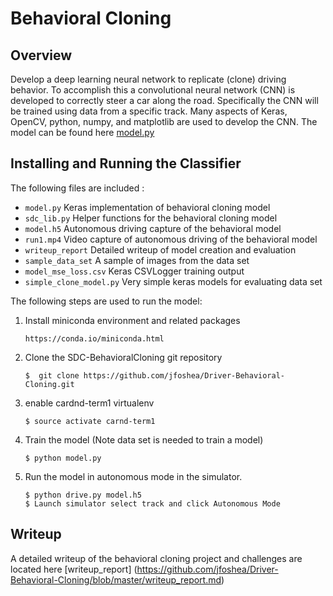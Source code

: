 # Behavioral Cloning 

## Overview
Develop a deep learning neural network to replicate (clone) driving behavior. To accomplish this a convolutional neural network (CNN) is developed to correctly steer a car along the road. Specifically the CNN will be trained using data from a specific track. Many aspects of Keras, OpenCV, python, numpy, and matplotlib are used to develop the CNN. The model can be found here  [model.py](https://github.com/jfoshea/Driver-Behavioral-Cloning/blob/master/model.py)

## Installing and Running the Classifier
The following files are included :
- `model.py` Keras implementation of behavioral cloning model 
- `sdc_lib.py` Helper functions for the behavioral cloning model 
- `model.h5` Autonomous driving capture of the behavioral model 
- `run1.mp4` Video capture of autonomous driving of the behavioral model 
- `writeup_report` Detailed writeup of model creation and evaluation 
- `sample_data_set` A sample of images from the data set 
- `model_mse_loss.csv` Keras CSVLogger training output
- `simple_clone_model.py` Very simple keras models for evaluating data set 

The following steps are used to run the model:
1. Install miniconda environment and related packages
    ```
    https://conda.io/miniconda.html
    ```
2. Clone the SDC-BehavioralCloning git repository
    ```  
    $  git clone https://github.com/jfoshea/Driver-Behavioral-Cloning.git
    ```

3. enable cardnd-term1 virtualenv
    ```
    $ source activate carnd-term1
    ```
4. Train the model (Note data set is needed to train a model)
    ```
    $ python model.py
    ```
5. Run the model in autonomous mode in the simulator.
    ```
    $ python drive.py model.h5
    $ Launch simulator select track and click Autonomous Mode
    ```

## Writeup 
A detailed writeup of the behavioral cloning project and challenges are located here [writeup_report] (https://github.com/jfoshea/Driver-Behavioral-Cloning/blob/master/writeup_report.md)

